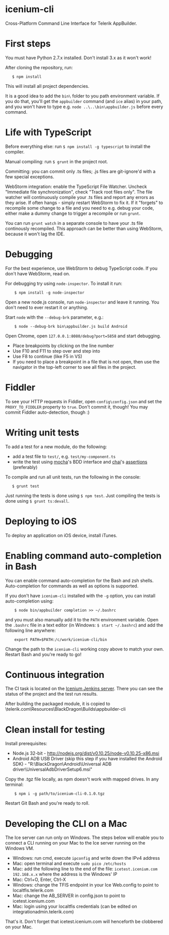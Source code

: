 icenium-cli
===========

Cross-Platform Command Line Interface for Telerik AppBuilder.

First steps
===
You must have Python 2.7.x installed. Don't install 3.x as it won't work!

After cloning the repository, run:

```
   $ npm install
```

This will install all project dependencies.

It is a good idea to add the `bin\` folder to you path environment variable.
If you do that, you'll get the `appbuilder` command (and `ice` alias) in your path,
and you won't have to type e.g. `node ..\..\bin\appbuilder.js` before every command.

Life with TypeScript
===
Before everything else: run `$ npm install -g typescript` to install the compiler.

Manual compiling: run `$ grunt` in the project root.

Committing: you can commit only .ts files; .js files are git-ignore'd with a few special exceptions.

WebStorm integration: enable the TypeScript File Watcher. Uncheck "Immediate file synchronization",
check "Track root files only". The file watcher will continuously compile your .ts files and report
any errors as they arise. If often hangs - simply restart WebStorm to fix it. If it "forgets" to recompile
some change to a file and you need to e.g. debug your code, either make a dummy change to trigger a recompile
or run `grunt`.

You can run `grunt watch` in a separate console to have your .ts file continously recompiled.
This approach can be better than using WebStorm, because it won't lag the IDE.

Debugging
===
For the best experience, use WebStorm to debug TypeScript code. If you don't have WebStorm, read on.

For debugging try using `node-inspector`. To install it run:

```
	$ npm install -g node-inspector
```

Open a new node.js console, run `node-inspector` and leave it running. You don't need to ever restart it or anything.

Start `node` with the `--debug-brk` parameter, e.g.:

```
	$ node --debug-brk bin\appbuilder.js build Android
```

Open Chrome, open `127.0.0.1:8080/debug?port=5858` and start debugging.

* Place breakpoints by clicking on the line number
* Use F10 and F11 to step over and step into
* Use F8 to continue (like F5 in VS)
* If you need to place a breakpoint in a file that is not open, then use the navigator in the top-left corner to see all files in the project.

Fiddler
===
To see your HTTP requests in Fiddler, open `config\config.json` and set the `PROXY_TO_FIDDLER` property to `true`. Don't commit it, though! You may commit Fiddler auto-detection, though :)

Writing unit tests
===
To add a test for a new module, do the following:

* add a test file to `test/`, e.g. `test/my-component.ts`
* write the test using [mocha][1]'s BDD interface and [chai][3]'s [assertions][2] (preferably)

To compile and run all unit tests, run the following in the console:

```
   $ grunt test
```

Just running the tests is done using `$ npm test`. Just compiling the tests is done using `$ grunt ts:devall`.

Deploying to iOS
===
To deploy an application on iOS device, install iTunes.

Enabling command auto-completion in Bash
===
You can enable command auto-completion for the Bash and zsh shells. Auto-completion for
commands as well as options is supported.

If you don't have `icenium-cli` installed with the `-g` option, you can install auto-completion using:

```
	$ node bin/appbuilder completion >> ~/.bashrc
```

and you must also manually add it to the `PATH` environment variable. Open the `.bashrc`
file in a text editor (in Windows: `$ start ~/.bashrc`) and add the following line anywhere:

```
	export PATH=$PATH:/c/work/icenium-cli/bin
```

Change the path to the `icenium-cli` working copy above to match your own. Restart Bash and you're ready to go!

Continuous integration
===
The CI task is located on the [Icenium Jenkins server](http://bpc15:8080/job/icenium-cli%20CI%20Build/).
There you can see the status of the project and the test run results.

After building the packaged module, it is copied to \\telerik.com\Resources\BlackDragon\Builds\appbuilder-cli

Clean install for testing
===
Install prerequisites:
* Node.js 32-bit - http://nodejs.org/dist/v0.10.25/node-v0.10.25-x86.msi
* Android ADB USB Driver (skip this step if you have installed the Android SDK) - "R:\BlackDragon\Android\Universal ADB driver\UniversalAdbDriverSetup6.msi"

Copy the .tgz file locally, as npm doesn't work with mapped drives. In any terminal:

```
	$ npm i -g path/to/icenium-cli-0.1.0.tgz
```

Restart Git Bash and you're ready to roll.

Developing the CLI on a Mac
===
The Ice server can run only on Windows. The steps below will enable you to connect
a CLI running on your Mac to the Ice server running on the Windows VM.

* Windows: run cmd, execute `ipconfig` and write down the IPv4 address
* Mac: open terminal and execute `sudo pico /etc/hosts`
* Mac: add the following line to the end of the file: `icetest.icenium.com 192.168.x.x` where the address is the Windows' IP
* Mac: Ctrl+O, Enter, Ctrl-X
* Windows: change the TFIS endpoint in your Ice Web.config to point to localtfis.telerik.com
* Mac: change the AB_SERVER in config.json to point to icetest.icenium.com
* Mac: login using your localtfis credentials (can be edited on integrationadmin.telerik.com)

That's it. Don't forget that icetest.icenium.com will henceforth be clobbered on your Mac.

[1]: http://visionmedia.github.io/mocha/#interfaces
[2]: http://chaijs.com/api/assert/
[3]: http://chaijs.com/guide/styles/#assert
